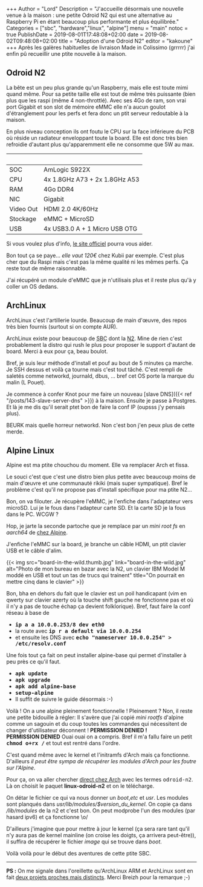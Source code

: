 +++
Author = "Lord"
Description = "J'accueille désormais une nouvelle venue à la maison : une petite Odroid N2 qui est une alternative au Raspberry Pi en étant beaucoup plus performante et plus équilibrée."
Categories = ["sbc", "hardware","linux", "alpine"]
menu = "main"
notoc = true
PublishDate = 2019-08-01T17:48:08+02:00
date = 2019-08-02T09:48:08+02:00
title = "Adoption d'une Odroid N2"
editor = "kakoune"
+++
Après les galères habituelles de livraison Made in Colissimo (grrrrr) j'ai enfin pû recueillir une ptite nouvelle à la maison.

## Odroid N2
La bête est un peu plus grande qu'un Raspberry, mais elle est toute mimi quand même.
Pour sa petite taille elle est tout de même très puissante (bien plus que les raspi (même 4 non-throttlé).
Avec ses 4Go de ram, son vrai port Gigabit et son slot de mémoire eMMC elle n'a aucun goulot d'étranglement pour les perfs et fera donc un ptit serveur redoutable à la maison.

En plus niveau conception ils ont foutu le CPU sur la face inférieure du PCB où réside un radiateur enveloppant toute la board.
Elle est donc très bien refroidie d'autant plus qu'apparemment elle ne consomme que 5W au max.

|     |                               |
|-----|-------------------------------|
| SOC | AmLogic S922X                 |
| CPU | 4x 1.8GHz A73 + 2x 1.8GHz A53 |
| RAM | 4Go DDR4                      |
| NIC | Gigabit                       |
| Video Out | HDMI 2.0 4K/60Hz        |
| Stockage  | eMMC + MicroSD          |
| USB | 4x USB3.0 A + 1 Micro USB OTG |

Si vous voulez plus d'info, [le site officiel](https://www.hardkernel.com/shop/odroid-n2-with-4gbyte-ram/) pourra vous aider.

Bon tout ça se paye… *elle vaut 120€* chez Kubii par exemple.
C'est plus cher que du Raspi mais c'est pas la même qualité ni les mêmes perfs.
Ça reste tout de même raisonnable.

J'ai récupéré un module d'eMMC que je n'utilisais plus et il reste plus qu'à y coller un OS dedans.

## ArchLinux

ArchLinux c'est l'artillerie lourde.
Beaucoup de main d'œuvre, des repos très bien fournis (surtout si on compte AUR).

ArchLinux existe pour beaucoup de <abbr title="Single Board Computer : les ordinateurs qui tiennent dans une seule petite carte comme les raspberry pi">SBC</abbr> dont la [N2](https://archlinuxarm.org/platforms/armv8/amlogic/odroid-n2).
Mine de rien c'est probablement la distro qui rush le plus pour proposer le support d'autant de board.
Merci à eux pour ça, beau boulot.

Bref, je suis leur méthode d'install et pouf au bout de 5 minutes ça marche.
Je SSH dessus et voilà ça tourne mais c'est tout tâché.
C'est rempli de saletés comme networkd, journald, dbus, … bref cet OS porte la marque du malin (L Pouet).

Je commence à confer Knot pour me faire un nouveau [slave DNS]({{< ref "/posts/143-slave-server-dns" >}}) à la maison.
Ensuite je passe à Postgres.
Et là je me dis qu'il serait ptet bon de faire la conf IP (oupsss j'y pensais plus).

BEURK mais quelle horreur networkd.
Non c'est bon j'en peux plus de cette merde.

## Alpine Linux
Alpine est ma ptite chouchou du moment.
Elle va remplacer Arch et fissa.

Le souci c'est que c'est une distro bien plus petite avec beaucoup moins de main d'œuvre et une communauté rikiki (mais super sympatique).
Bref le problème c'est qu'il ne propose pas d'install spécifique pour ma ptite N2…

Bon, on va filouter.
Je récupère l'eMMC, je l'enfiche dans l'adaptateur vers microSD.
Lui je le fous dans l'adapteur carte SD.
Et la carte SD je la fous dans le PC.
WCGW ?

Hop, je jarte la seconde partoche que je remplace par un *mini root fs* en *aarch64* de [chez Alpine](https://www.alpinelinux.org/downloads/).

J'enfiche l'eMMC sur la board, je branche un câble HDMI, un ptit clavier USB et le câble d'alim.

{{< img src="board-in-the-wild.thumb.jpg" link="board-in-the-wild.jpg" alt="Photo de mon bureau en bazar avec la N2, un clavier IBM Model M moddé en USB et tout un tas de trucs qui trainent" title="On pourrait en mettre cinq dans le clavier" >}}

Bon, bha en dehors du fait que le clavier est un poil handicapant (vim en qwerty sur clavier azerty où la touche shift gauche ne fonctionne pas et où il n'y a pas de touche échap ça devient folklorique).
Bref, faut faire la conf réseau à base de 

  - **<samp>ip a a 10.0.0.253/8 dev eth0</samp>**
  - la route avec **<samp>ip r a default via 10.0.0.254</samp>**
  - et ensuite les DNS avec **<samp>echo "nameserver 10.0.0.254" > /etc/resolv.conf</samp>**

Une fois tout ça fait on peut installer alpine-base qui permet d'installer à peu près ce qu'il faut. 

  - **<samp>apk update</samp>**
  - **<samp>apk upgrade</samp>**
  - **<samp>apk add alpine-base</samp>**
  - **<samp>setup-alpine</samp>**
  - Il suffit de suivre le guide désormais :-)

Voilà !
On a une alpine pleinement fonctionnelle !
Pleinement ?
Non, il reste une petite bidouille à régler: 
Il s'avère que j'ai copié *mini rootfs* d'alpine comme un sagouin et du coup toutes les commandes qui nécessitent de changer d'utilisateur déconnent !
**PERMISSION DENIED ! PERMISSION DENIED**
Ouai ouai on a compris.
Bref il m'a fallu faire un petit **<samp>chmod o+rx /</samp>** et tout est rentré dans l'ordre.

C'est quand même avec le kernel et l'initramfs d'Arch mais ça fonctionne.
D'ailleurs *il peut être sympa de récupérer les modules d'Arch pour les foutre sur l'Alpine*.

Pour ça, on va aller chercher [direct chez Arch](https://archlinuxarm.org/packages) avec les termes <samp>odroid-n2</samp>.
Là on choisit le paquet **linux-odroid-n2** et on le télécharge.

On détar le fichier ce qui va nous donner un *boot*,*etc* et *usr*.
Les modules sont planqués dans *usr/lib/modules/$version_du_kernel*.
On copie ça dans */lib/modules* de la n2 et c'est bon.
On peut modprobe l'un des modules (par hasard ipv6) et ça fonctionne \o/

D'ailleurs j'imagine que pour mettre à jour le kernel (ça sera rare tant qu'il n'y aura pas de kernel mainline (on croise les doigts, ça arrivera peut-être)), il suffira de récupérer le fichier *image* qui se trouve dans *boot*.

Voilà voilà pour le début des aventures de cette ptite SBC.


---------
**PS :** On me signale dans l'oreillette qu'ArchLinux ARM et ArchLinux sont en fait [deux projets proches mais distincts](https://wiki.archlinux.org/index.php/ARM).
Merci Breizh pour la remarque ;-)
